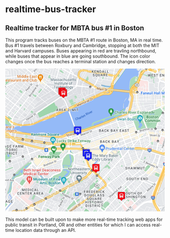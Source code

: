 # realtime-bus-tracker
## Realtime tracker for MBTA bus #1 in Boston

This program tracks buses on the MBTA #1 route in Boston, MA in real time. Bus #1 travels between Roxbury and Cambridge, stopping at both the MIT and Harvard campuses. Buses appearing in red are travling northbound, while buses that appear in blue are going southbound. The icon color changes once the bus reaches a terminal station and changes direction. 

<img src="bus tracker.png">

This model can be built upon to make more real-time tracking web apps for public transit in Portland, OR and other entities for which I can access real-time location data through an API.
